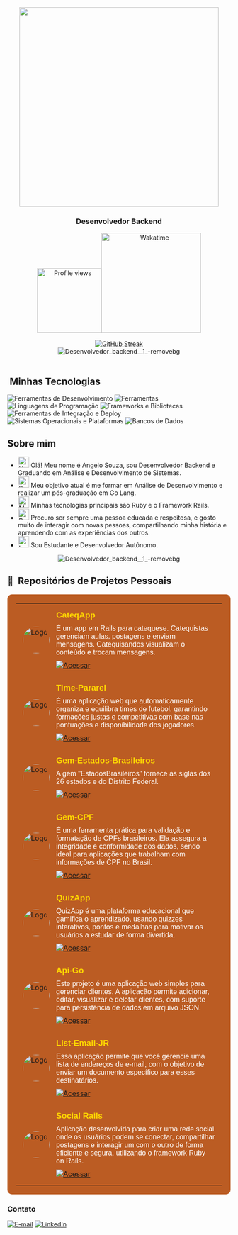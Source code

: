 
<div align="center">
  <img height="450em" src="https://github.com/user-attachments/assets/ef9964e3-27d6-431c-8fbf-33c69c18affc"/>
</div>

<h3 align="center">
  Desenvolvedor Backend 
</h3>

<div align='center'>
<div align="center">  
  <a href="https://wakatime.com/@92dcab90-e15c-415c-b920-70e04427f963">
  <img src="https://komarev.com/ghpvc/?username=AngeloSouza1&label=Profile%20views&color=BB5C23&style=flat-square" alt="Profile views" width="145"><img       src="https://wakatime.com/badge/user/92dcab90-e15c-415c-b920-70e04427f963.svg?style=flat-square&color=BB5C23" alt="Wakatime" style="width: 225px;">
  </a>
</div>
</div>

<br>
<div align="center">
<div align="center">
 
<a href="https://git.io/streak-stats">
  <img src="https://streak-stats.demolab.com?user=AngeloSouza1&theme=transparent&hide_border=true&border_radius=5.2&locale=pt_BR&date_format=j%20M%5B%20Y%5D&mode=weekly&ring=FFD700&fire=FFD700&currStreakLabel=FFD700" alt="GitHub Streak" />
</a>


 </div>
 </div>

<div align="center">
<img src="https://github.com/user-attachments/assets/56c1bb12-273e-4bcd-b2ac-75bb8914083d" alt="Desenvolvedor_backend__1_-removebg" >  
 </div>

<div><br />

  
## &nbsp;Minhas Tecnologias

<!-- Ferramentas de Desenvolvimento -->
<img src="https://skillicons.dev/icons?i=vscode&theme=light" alt="Ferramentas de Desenvolvimento" />
<img src="https://skillicons.dev/icons?i=figma,git,github,postman,replit&theme=light" alt="Ferramentas" />

<!-- Linguagens de Programação -->
<img src="https://skillicons.dev/icons?i=html,css,js,bash,c,ruby,go,java,discord&theme=light" alt="Linguagens de Programação" />

<!-- Frameworks e Bibliotecas -->
<img src="https://skillicons.dev/icons?i=bootstrap,tailwind,rails,godot,ai,webpack&theme=light" alt="Frameworks e Bibliotecas" />

<!-- Ferramentas de Integração e Deploy -->
<img src="https://skillicons.dev/icons?i=docker,powershell,yarn,heroku&theme=light" alt="Ferramentas de Integração e Deploy" />

<!-- Sistemas Operacionais e Plataformas -->
<img src="https://skillicons.dev/icons?i=linux,mint&theme=light" alt="Sistemas Operacionais e Plataformas" />

<!-- Bancos de Dados -->
<img src="https://skillicons.dev/icons?i=mysql,sqlite,postgres&theme=light" alt="Bancos de Dados" />


## Sobre mim

- <img src="https://raw.githubusercontent.com/Tarikul-Islam-Anik/Animated-Fluent-Emojis/master/Emojis/Hand%20gestures/Hand%20with%20Fingers%20Splayed%20Light%20Skin%20Tone.png" alt="Hand with Fingers Splayed Light Skin Tone" width="25" height="25" /> Olá! Meu nome é Angelo Souza, sou Desenvolvedor Backend e Graduando em Análise e Desenvolvimento de Sistemas. <br />
- <img src="https://raw.githubusercontent.com/Tarikul-Islam-Anik/Animated-Fluent-Emojis/master/Emojis/Hand%20gestures/Brain.png" alt="Brain" width="25" height="25" /> Meu objetivo atual é me formar em Análise de Desenvolvimento e realizar um pós-graduação em Go Lang.<br />
- <img src="https://raw.githubusercontent.com/Tarikul-Islam-Anik/Animated-Fluent-Emojis/master/Emojis/People%20with%20professions/Man%20Technologist%20Light%20Skin%20Tone.png" alt="Man Technologist Light Skin Tone" width="25" height="25" /> Minhas tecnologias principais são Ruby e o Framework Rails.<br />
- <img src="https://raw.githubusercontent.com/Tarikul-Islam-Anik/Animated-Fluent-Emojis/master/Emojis/People%20with%20professions/Boy%20Light%20Skin%20Tone.png" alt="Boy Light Skin Tone" width="25" height="25" /> Procuro ser sempre uma pessoa educada e respeitosa, e gosto muito de interagir com novas pessoas, compartilhando minha história e aprendendo com as experiências dos outros.<br />
- <img src="https://raw.githubusercontent.com/Tarikul-Islam-Anik/Animated-Fluent-Emojis/master/Emojis/People%20with%20professions/Teacher%20Light%20Skin%20Tone.png" alt="Left Speech Bubble" width="25" height="25" /> Sou Estudante e Desenvolvedor Autônomo.


<div align="center">
<img src="https://github.com/user-attachments/assets/56c1bb12-273e-4bcd-b2ac-75bb8914083d" alt="Desenvolvedor_backend__1_-removebg" >  
 </div>


## 📌 &nbsp;Repositórios de Projetos Pessoais
<table style="width: 100%; background-color: #BB5C23; border-collapse: collapse; padding: 20px; border-radius: 10px;">
   <tr>
    <td style="vertical-align: top; padding: 15px; border: none; display: flex; align-items: center;">
     <img src="https://github.com/user-attachments/assets/5c1e5113-c827-48cc-bed0-8f8c12817b41" alt="Logo" style="width: 60px; margin-right: 15px; border-radius: 50%;">
      <div>
        <h3 style="margin: 0; color: #FFD700; font-family: Arial, sans-serif;">CateqApp</h3>
        <p style="margin: 10px 0; color: #FFFFFF; font-family: Arial, sans-serif;">É um app em Rails para catequese. Catequistas gerenciam aulas, postagens e enviam mensagens. Catequisandos visualizam o conteúdo e trocam mensagens.</p>
         <a href="https://github.com/AngeloSouza1/CateqApp">
          <img src="https://img.shields.io/badge/Ver%20Material-006400?style=for-the-badge&labelColor=006400&logo=github&logoColor=white" alt="Acessar">
        </a>
      </div>
    </td>
      </tr>    
  <tr>
    <td style="vertical-align: top; padding: 15px; border: none; display: flex; align-items: center;">
     <img src="https://github.com/user-attachments/assets/71fb4338-d1a0-4379-ac3a-e2be55ea09f2" alt="Logo" style="width: 60px; margin-right: 15px; border-radius: 50%;">
      <div>
        <h3 style="margin: 0; color: #FFD700; font-family: Arial, sans-serif;">Time-Pararel</h3>
        <p style="margin: 10px 0; color: #FFFFFF; font-family: Arial, sans-serif;">É uma aplicação web que automaticamente organiza e equilibra times de futebol, garantindo formações justas e competitivas com base nas pontuações e disponibilidade dos jogadores.</p>
         <a href="https://github.com/AngeloSouza1/Time-Pararel">
          <img src="https://img.shields.io/badge/Ver%20Material-006400?style=for-the-badge&labelColor=006400&logo=github&logoColor=white" alt="Acessar">
        </a>
      </div>
    </td>
      </tr>     
  <tr>
    <td style="vertical-align: top; padding: 15px; border: none; display: flex; align-items: center;">
     <img src="https://github.com/user-attachments/assets/e7ded6f5-e53b-4af3-8ce5-c3830d6f718f" alt="Logo" style="width: 60px; margin-right: 15px; border-radius: 50%;">
      <div>
        <h3 style="margin: 0; color: #FFD700; font-family: Arial, sans-serif;">Gem-Estados-Brasileiros</h3>
        <p style="margin: 10px 0; color: #FFFFFF; font-family: Arial, sans-serif;">A gem "EstadosBrasileiros" fornece as siglas dos 26 estados e do Distrito Federal.</p>
         <a href="https://github.com/AngeloSouza1/estado-brasileiros-gem">
          <img src="https://img.shields.io/badge/Ver%20Material-006400?style=for-the-badge&labelColor=006400&logo=github&logoColor=white" alt="Acessar">
        </a>
      </div>
    </td>
      </tr>     
    <tr>
    <td style="vertical-align: top; padding: 15px; border: none; display: flex; align-items: center;">
     <img src="https://github.com/user-attachments/assets/df878ef2-fafc-4933-a019-be745666d81f" alt="Logo" style="width: 60px; margin-right: 15px; border-radius: 50%;">
      <div>
        <h3 style="margin: 0; color: #FFD700; font-family: Arial, sans-serif;">Gem-CPF</h3>
        <p style="margin: 10px 0; color: #FFFFFF; font-family: Arial, sans-serif;">É uma ferramenta prática para validação e formatação de CPFs brasileiros. Ela assegura a integridade e conformidade dos dados, sendo ideal para aplicações que trabalham com informações de CPF no Brasil.</p>
         <a href="https://github.com/AngeloSouza1/cpf_utils">
          <img src="https://img.shields.io/badge/Ver%20Material-006400?style=for-the-badge&labelColor=006400&logo=github&logoColor=white" alt="Acessar">
        </a>
      </div>
    </td>
      </tr>   
  <tr>
    <td style="vertical-align: top; padding: 15px; border: none; display: flex; align-items: center;">
     <img src="https://github.com/user-attachments/assets/2d230c3c-288b-4f38-b38c-393e9c3063f4" alt="Logo" style="width: 60px; margin-right: 15px; border-radius: 50%;">
      <div>
        <h3 style="margin: 0; color: #FFD700; font-family: Arial, sans-serif;">QuizApp</h3>
        <p style="margin: 10px 0; color: #FFFFFF; font-family: Arial, sans-serif;">QuizApp é uma plataforma educacional que gamifica o aprendizado, usando quizzes interativos, pontos e medalhas para motivar os usuários a estudar de forma divertida.</p>
         <a href="https://github.com/AngeloSouza1/QuizApp">
          <img src="https://img.shields.io/badge/Ver%20Material-006400?style=for-the-badge&labelColor=006400&logo=github&logoColor=white" alt="Acessar">
        </a>
      </div>
    </td>
  <tr>
    <td style="vertical-align: top; padding: 15px; border: none; display: flex; align-items: center;">
     <img src="https://github.com/user-attachments/assets/f055fd41-2bcd-4553-8ae1-fafb62a2ff4f" alt="Logo" style="width: 60px; margin-right: 15px; border-radius: 50%;">
      <div>
        <h3 style="margin: 0; color: #FFD700; font-family: Arial, sans-serif;">Api-Go</h3>
        <p style="margin: 10px 0; color: #FFFFFF; font-family: Arial, sans-serif;">Este projeto é uma aplicação web simples para gerenciar clientes. A aplicação permite adicionar, editar, visualizar e deletar clientes, com suporte para persistência de dados em arquivo JSON.</p>
        <a href="https://github.com/AngeloSouza1/api-go">
          <img src="https://img.shields.io/badge/Ver%20Material-006400?style=for-the-badge&labelColor=006400&logo=github&logoColor=white" alt="Acessar">
        </a>
      </div>
    </td>

  </tr>
   <tr>
    <td style="vertical-align: top; padding: 15px; border: none; display: flex; align-items: center;">
      <img src="https://github.com/user-attachments/assets/76c63c59-d8bf-4504-ae0e-6d72049cf295" alt="Logo" style="width: 60px; margin-right: 15px; border-radius: 50%;">
      <div>
        <h3 style="margin: 0; color: #FFD700; font-family: Arial, sans-serif;">List-Email-JR</h3>
        <p style="margin: 10px 0; color: #FFFFFF; font-family: Arial, sans-serif;">Essa aplicação permite que você gerencie uma lista de endereços de e-mail, com o objetivo de enviar um documento específico para esses destinatários.</p>
        <a href="https://github.com/AngeloSouza1/ListEmailJR">
            <img src="https://img.shields.io/badge/Ver%20Material-006400?style=for-the-badge&labelColor=006400&logo=github&logoColor=white" alt="Acessar">
        </a>
      </div>
    </td>
  </tr>
  <tr>
    <td style="vertical-align: top; padding: 15px; border: none; display: flex; align-items: center;">
       <img src="https://github.com/user-attachments/assets/727d40f5-a9ae-4940-8f81-5ccfb69ac5aa" alt="Logo" style="width: 60px; margin-right: 15px; border-radius: 50%;">
      <div>
        <h3 style="margin: 0; color: #FFD700; font-family: Arial, sans-serif;">Social Rails</h3>
        <p style="margin: 10px 0; color: #FFFFFF; font-family: Arial, sans-serif;">Aplicação desenvolvida para criar uma rede social onde os usuários podem se conectar, compartilhar postagens e interagir um com o outro de forma eficiente e segura, utilizando o framework Ruby on Rails.</p>
        <a href="https://github.com/AngeloSouza1/social-networking">
           <img src="https://img.shields.io/badge/Ver%20Material-006400?style=for-the-badge&labelColor=006400&logo=github&logoColor=white" alt="Acessar">
        </a>
      </div>
    </td>
  </tr>
</table>


<h3>Contato</h3>
<div align="left">
<p>
<a href="mailto:angeloafdesouza@gmail.com"><img src="https://img.shields.io/badge/-email-E68000?style=for-the-badge&amp;logo=microsoft-outlook&amp;logoColor=FFFFFF&amp;color=E68000" alt="E-mail"></a>
<a href="https://www.linkedin.com/in/angeloafsouza"><img src="https://img.shields.io/badge/-LinkedIn-E68000?style=for-the-badge&amp;logo=linkedin&amp;logoColor=FFFFFF&amp;color=E68000" alt="LinkedIn"></a>
</div>




